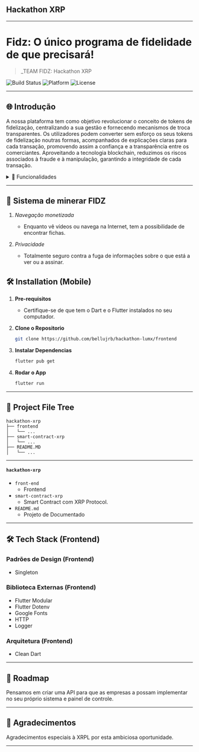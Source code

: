 ## Hackathon XRP

---

# Fidz: O único programa de fidelidade de que precisará!  

> _TEAM FIDZ: Hackathon XRP

![Build Status](https://img.shields.io/badge/Build-Passing-brightgreen)
![Platform](https://img.shields.io/badge/Platform-Mobile-blue)
![License](https://img.shields.io/badge/License-MIT-green)

---

## 🌐 Introdução

A nossa plataforma tem como objetivo revolucionar o conceito de tokens de fidelização, centralizando a sua gestão e fornecendo mecanismos de troca transparentes. Os utilizadores podem converter sem esforço os seus tokens de fidelização noutras formas, acompanhados de explicações claras para cada transação, promovendo assim a confiança e a transparência entre os comerciantes. Aproveitando a tecnologia blockchain, reduzimos os riscos associados à fraude e à manipulação, garantindo a integridade de cada transação.

<details>
<summary>🌟 Funcionalidades</summary>

### 🔹 Tokenização 
Graças à nossa moeda descentralizada, as empresas que queiram ser parceiras podem criar os seus próprios tokens e recompensas

### 🔹 Tokens de transferência   
O nosso sistema pode efetuar transferências de uma pessoa para outra

### 🔹 Negociar tokens 
Temos um sistema de troca, que é completamente seguro, em que a troca só é efectuada quando ambas as partes concordam com o que está lá dentro, que pode ser qualquer tipo de token

### 🔹 MarketPlace
Temos um marketplace das lojas de fidelidade onde pode efetuar compras com os nossos tokens, o que facilita muito um plano de fidelização com as marcas que prefere.

### 🔹 Converter
O sistema de conversão, onde pode trocar os seus tokens FDZ por outra marca, onde pode trocá-los por prémios, ou simplesmente trocar tokens que não vai utilizar por tokens da nossa empresa

</details>

---

## 💎 Sistema de minerar FIDZ

1. *Navegação monetizada*
    - Enquanto vê vídeos ou navega na Internet, tem a possibilidade de encontrar fichas.

2. *Privacidade*
    - Totalmente seguro contra a fuga de informações sobre o que está a ver ou a assinar.

## 🛠 Installation (Mobile)

1. **Pre-requisitos**
    - Certifique-se de que tem o Dart e o Flutter instalados no seu computador.

2. **Clone o Repositorio**

    ```bash
    git clone https://github.com/bellujrb/hackathon-lumx/frontend
    ```

3. **Instalar Dependencias**

    ```bash
    flutter pub get
    ```

4. **Rodar o App**

    ```bash
    flutter run
    ```

---

## 📂 Project File Tree
    
```
hackathon-xrp
├── frontend
│   └── ...
├── smart-contract-xrp
│   └── ...
├── README.MD
│   └── ...
```
---

#### `hackathon-xrp`

- `front-end`
    - Frontend
- `smart-contract-xrp`
    - Smart Contract com XRP Protocol.
- `README.md`
    - Projeto de Documentado

---

## 🛠 Tech Stack (Frontend)

### Padrões de Design (Frontend)
- Singleton

### Biblioteca Externas (Frontend)
- Flutter Modular
- Flutter Dotenv
- Google Fonts
- HTTP
- Logger

### Arquitetura (Frontend)
- Clean Dart

---

## 🌈 Roadmap

Pensamos em criar uma API para que as empresas a possam implementar no seu próprio sistema e painel de controle.

---

## 🙏 Agradecimentos

Agradecimentos especiais à XRPL por esta ambiciosa oportunidade.

---
